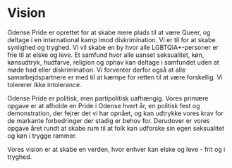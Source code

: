 # Vision
Odense Pride er oprettet for at skabe mere plads til at være Queer, og deltage i en international kamp imod diskrimination. Vi er til for at skabe synlighed og tryghed. Vi vil skabe en by hvor alle LGBTQIA+-personer er frie til at elske og leve. Et samfund hvor alle uanset seksualitet, køn, kønsudtryk, hudfarve, religion og ophav kan deltage i samfundet uden at møde had eller diskrimination. Vi forventer derfor også at alle samarbejdspartnere er med til at kæmpe for retten til at være forskellig. Vi tolererer ikke intolerance.

Odense Pride er politisk, men partipolitisk uafhængig. Vores primære opgave er at afholde en Pride i Odense hvert år, en politisk fest og demonstration, der fejrer det vi har opnået, og kan udtrykke vores krav for de markante forbedringer der stadig er behov for. Derudover er vores opgave året rundt at skabe rum til at folk kan udforske sin egen seksualitet og køn i trygge rammer.

Vores vision er at skabe en verden, hvor enhver kan elske og leve - frit og i tryghed.
